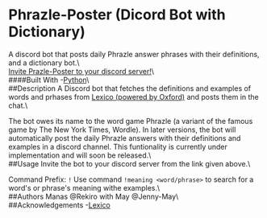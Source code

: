 # Phrazle-Poster (Dicord Bot with Dictionary)
A discord bot that posts daily Phrazle answer phrases with their definitions, and a dictionary bot.\  
[Invite Prazle-Poster to your discord server!](https://discord.com/api/oauth2/authorize?client_id=981060431428866048&permissions=274877979712&scope=bot)\  
####Built With
-[Python](https://www.python.org)\  
##Description
A Discord bot that fetches the definitions and examples of words and prhases from [Lexico (powered by Oxford)](https://www.lexico.com) and posts them in the chat.\\    

The bot owes its name to the word game Phrazle (a variant of the famous game by The New York Times, Wordle). In later versions, the bot will automatically post the daily Phrazle answers with their definitions and examples in a discord channel. This funtionality is currently under implementation and will soon be released.\   
##Usage 
Invite the bot to your discord server from the link given above.\\    

Command Prefix: `!`
Use command `!meaning <word/phrase>`  to search for a word's or phrase's meaning withe examples.\   
##Authors
Manas @Rekiro with May @Jenny-May\  
##Acknowledgements
-[Lexico](https://www.lexico.com)

